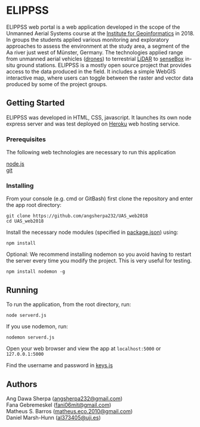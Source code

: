 # ELIPPSS

ELIPPSS web portal is a web application developed in the scope of the Unmanned Aerial Systems course at the [Institute for Geoinformatics](https://www.uni-muenster.de/Geoinformatics/en/) in 2018. In groups the students applied various monitoring and exploratory approaches to assess the environment at the study area, a segment of the Aa river just west of Münster, Germany. The technologies applied range from unmanned aerial vehicles ([drones](https://www.microdrones.com/en/)) to terrestrial [LiDAR](https://www.kickstarter.com/projects/scanse/sweep-scanning-lidar) to [senseBox](https://www.sensebox.de/) in-situ ground stations.
ELIPPSS is a mostly open source project that provides access to the data produced in the field. It includes a simple WebGIS interactive map, where users can toggle between the raster and vector data produced by some of the project groups.

## Getting Started

ELIPPSS was developed in HTML, CSS, javascript. It launches its own node express server and was test deployed on [Heroku](https://www.heroku.com/) web hosting service.

### Prerequisites

The following web technologies are necessary to run this application


[node.js](https://nodejs.org/en/)<br/>
[git](https://git-scm.com/downloads)


### Installing

From your console (e.g. cmd or GitBash) first clone the repository and enter the app root directory:

```
git clone https://github.com/angsherpa232/UAS_web2018
cd UAS_web2018
```

Install the necessary node modules (specified in [package.json](https://github.com/angsherpa232/UAS_web2018/blob/master/package.json)) using:

```
npm install
```

Optional: We recommend installing nodemon so you avoid having to restart the server every time you modify the project. This is very useful for testing.

```
npm install nodemon -g
```

## Running

To run the application, from the root directory, run:

```
node serverd.js
```

If you use nodemon, run:

```
nodemon serverd.js
```

Open your web browser and view the app at ```localhost:5000``` or ```127.0.0.1:5000```

Find the username and password in [keys.js](https://github.com/angsherpa232/UAS_web2018/blob/master/config/keys.js)


## Authors

Ang Dawa Sherpa (angsherpa232@gmail.com)<br/>
Fana Gebremeskel (fani06mit@gmail.com)<br/>
Matheus S. Barros (matheus.eco.2010@gmail.com)<br/>
Daniel Marsh-Hunn (al373405@uji.es)
